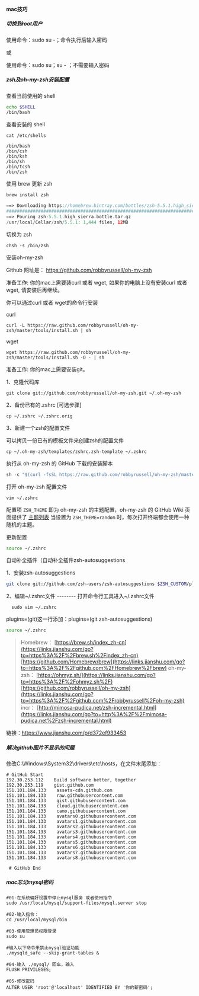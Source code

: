 #### mac技巧



##### **切换到root用户**

使用命令：sudo su -；命令执行后输入密码

或

使用命令：sudo su；su - ；不需要输入密码



##### **zsh及oh-my-zsh安装配置**

查看当前使用的 shell

```bash
echo $SHELL
/bin/bash
```

查看安装的 shell

```undefined
cat /etc/shells

/bin/bash
/bin/csh
/bin/ksh
/bin/sh
/bin/tcsh
/bin/zsh
```

使用 brew 更新 zsh

```php
brew install zsh

==> Downloading https://homebrew.bintray.com/bottles/zsh-5.5.1.high_sierra.bottle.tar.gz
######################################################################## 100.0%
==> Pouring zsh-5.5.1.high_sierra.bottle.tar.gz
/usr/local/Cellar/zsh/5.5.1: 1,444 files, 12MB
```

切换为 zsh

```undefined
chsh -s /bin/zsh
```

安装oh-my-zsh

Github 网址是：
https://github.com/robbyrussell/oh-my-zsh

准备工作: 你的mac上需要装curl 或者 wget, 如果你的电脑上没有安装curl 或者 wget, 请安装后再继续。

你可以通过curl 或者 wget的命令行安装

curl

```
curl -L https://raw.github.com/robbyrussell/oh-my-zsh/master/tools/install.sh | sh
```

 wget

```
wget https://raw.github.com/robbyrussell/oh-my-zsh/master/tools/install.sh -O - | sh
```

准备工作: 你的mac上需要安装git。

1、克隆代码库

```
git clone git://github.com/robbyrussell/oh-my-zsh.git ~/.oh-my-zsh
```

2、备份已有的.zshrc [可选步骤]

```
cp ~/.zshrc ~/.zshrc.orig
```

3、新建一个zsh的配置文件

可以拷贝一份已有的模板文件来创建zsh的配置文件

```
cp ~/.oh-my-zsh/templates/zshrc.zsh-template ~/.zshrc
```

执行从 oh-my-zsh 的 GitHub 下载的安装脚本

```csharp
sh -c "$(curl -fsSL https://raw.github.com/robbyrussell/oh-my-zsh/master/tools/install.sh)"
```

打开 oh-my-zsh 配置文件

```undefined
vim ~/.zshrc
```

配置项 `ZSH_THEME` 即为 oh-my-zsh 的主题配置，oh-my-zsh 的 GitHub Wiki 页面提供了 [主题列表](https://links.jianshu.com/go?to=https%3A%2F%2Fgithub.com%2Frobbyrussell%2Foh-my-zsh%2Fwiki%2Fthemes)
当设置为 `ZSH_THEME=random` 时，每次打开终端都会使用一种随机的主题。

更新配置

```bash
source ~/.zshrc
```

自动补全插件（自动补全插件zsh-autosuggestions

1、安装zsh-autosuggestions

```bash
git clone git://github.com/zsh-users/zsh-autosuggestions $ZSH_CUSTOM/plugins/zsh-autosuggestions
```

2、编辑~/.zshrc文件
-------- 打开命令行工具进入~/.zshrc文件

```undefined
  sudo vim ~/.zshrc
```

plugins=(git)这一行添加：plugins=(git zsh-autosuggestions)

```bash
source ~/.zshrc
```

> Homebrew：
> [https://brew.sh/index_zh-cn](https://links.jianshu.com/go?to=https%3A%2F%2Fbrew.sh%2Findex_zh-cn)
> [https://github.com/Homebrew/brew](https://links.jianshu.com/go?to=https%3A%2F%2Fgithub.com%2FHomebrew%2Fbrew)
> oh-my-zsh：
> [https://ohmyz.sh/](https://links.jianshu.com/go?to=https%3A%2F%2Fohmyz.sh%2F)
> [https://github.com/robbyrussell/oh-my-zsh](https://links.jianshu.com/go?to=https%3A%2F%2Fgithub.com%2Frobbyrussell%2Foh-my-zsh)
> incr：
> [http://mimosa-pudica.net/zsh-incremental.html](https://links.jianshu.com/go?to=http%3A%2F%2Fmimosa-pudica.net%2Fzsh-incremental.html)

链接：https://www.jianshu.com/p/d372ef933453



##### **解决github图片不显示的问题**

修改C:\Windows\System32\drivers\etc\hosts，在文件末尾添加：

```shell
# GitHub Start 
192.30.253.112    Build software better, together 
192.30.253.119    gist.github.com
151.101.184.133    assets-cdn.github.com
151.101.184.133    raw.githubusercontent.com
151.101.184.133    gist.githubusercontent.com
151.101.184.133    cloud.githubusercontent.com
151.101.184.133    camo.githubusercontent.com
151.101.184.133    avatars0.githubusercontent.com
151.101.184.133    avatars1.githubusercontent.com
151.101.184.133    avatars2.githubusercontent.com
151.101.184.133    avatars3.githubusercontent.com
151.101.184.133    avatars4.githubusercontent.com
151.101.184.133    avatars5.githubusercontent.com
151.101.184.133    avatars6.githubusercontent.com
151.101.184.133    avatars7.githubusercontent.com
151.101.184.133    avatars8.githubusercontent.com

 # GitHub End
```

##### **mac忘记mysql密码**

```shell
#01-在系统偏好设置中停止mysql服务 或者使用指令
sudo /usr/local/mysql/support-files/mysql.server stop

#02-输入指令：
cd /usr/local/mysql/bin 

#03-使用管理员权限登录
sudo su

#输入以下命令来禁止mysql验证功能 　
./mysqld_safe --skip-grant-tables &

#04-输入 ./mysql/ 回车，输入
FLUSH PRIVILEGES;

#05-修改密码
ALTER USER 'root'@'localhost' IDENTIFIED BY '你的新密码';
```

 

